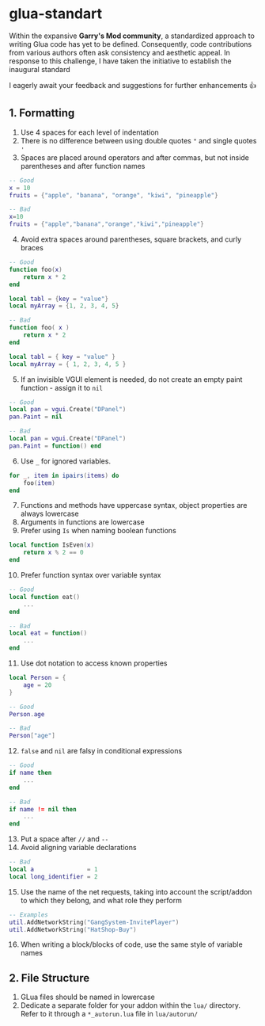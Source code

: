 # glua-standart
Within the expansive **Garry's Mod community**, a standardized approach to writing Glua code has yet to be defined. Consequently, code contributions from various authors often ask consistency and aesthetic appeal. In response to this challenge, I have taken the initiative to establish the inaugural standard

I eagerly await your feedback and suggestions for further enhancements :+1:

## 1. Formatting
1. Use 4 spaces for each level of indentation
2. There is no difference between using double quotes `"` and single quotes `'`
3. Spaces are placed around operators and after commas, but not inside parentheses and after function names
```lua
-- Good
x = 10
fruits = {"apple", "banana", "orange", "kiwi", "pineapple"}

-- Bad
x=10
fruits = {"apple","banana","orange","kiwi","pineapple"}
```
4. Avoid extra spaces around parentheses, square brackets, and curly braces
```lua
-- Good
function foo(x)
    return x * 2
end

local tabl = {key = "value"}
local myArray = {1, 2, 3, 4, 5}

-- Bad
function foo( x )
    return x * 2
end

local tabl = { key = "value" }
local myArray = { 1, 2, 3, 4, 5 }
```
5. If an invisible VGUI element is needed, do not create an empty paint function - assign it to `nil`
```lua
-- Good
local pan = vgui.Create("DPanel")
pan.Paint = nil

-- Bad
local pan = vgui.Create("DPanel")
pan.Paint = function() end
```
6. Use `_` for ignored variables.
```lua
for _, item in ipairs(items) do
    foo(item)
end
```
7. Functions and methods have uppercase syntax, object properties are always lowercase
8. Arguments in functions are lowercase
9. Prefer using `Is` when naming boolean functions
```lua
local function IsEven(x)
    return x % 2 == 0
end
```
10. Prefer function syntax over variable syntax
```lua
-- Good
local function eat()
    ...
end

-- Bad
local eat = function()
    ...
end
```
11. Use dot notation to access known properties
```lua
local Person = {
    age = 20
}

-- Good
Person.age

-- Bad
Person["age"]
```
12. `false` and `nil` are falsy in conditional expressions
```lua
-- Good
if name then
    ...
end

-- Bad
if name != nil then
    ...
end
```
13. Put a space after `//` and `--`
14. Avoid aligning variable declarations
```lua
-- Bad
local a               = 1
local long_identifier = 2
```
15. Use the name of the net requests, taking into account the script/addon to which they belong, and what role they perform
```lua
-- Examples
util.AddNetworkString("GangSystem-InvitePlayer")
util.AddNetworkString("HatShop-Buy")
```
16. When writing a block/blocks of code, use the same style of variable names

## 2. File Structure
1. GLua files should be named in lowercase
2. Dedicate a separate folder for your addon within the `lua/` directory. Refer to it through a `*_autorun.lua` file in `lua/autorun/`
